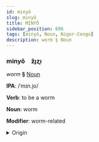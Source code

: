 ```yaml
---
id: minyô
slug: minyô
title: MINYÔ
sidebar_position: 696
tags: [minyô, Noun, Niger-Congo]
description: worm § Noun
---
```


### minyô&emsp;<span kind="abugida">ƶ̃ȷɀı</span>

*worm* **§** [Noun](../../tags/Noun)

**IPA**: /ˈmɪn.jo/

**Verb**: to be a worm

**Noun**: worm

**Modifier**: worm-related

<details>
    <summary>Origin</summary>
    Swahili mnyoo /mɲɔː/<br/>
    <em>Niger-Congo Language Family</em>
</details>